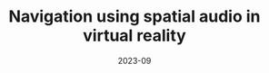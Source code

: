 ---
title: Navigation using spatial audio in virtual reality
type: Bachelor Thesis
slug: 2023-bc-srp
date: 2023-09
authors: Srp, Pavel
authorsSlug: ["pavel-srp"]
category: Bachelor thesis
journal: Faculty of Humanities, Charles University
url: https://dspace.cuni.cz/handle/20.500.11956/186316
---